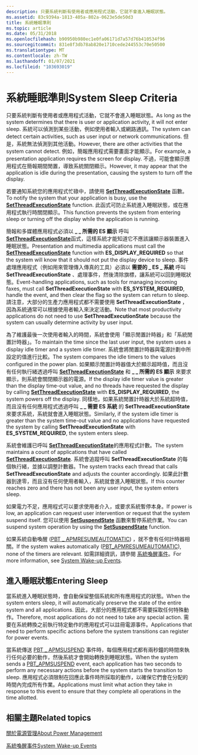 ```yaml
---
description: 只要系統判斷有使用者或應用程式活動，它就不會進入睡眠狀態。
ms.assetid: 83c9394a-1813-405a-802a-0623e5de50d3
title: 系統睡眠準則
ms.topic: article
ms.date: 05/31/2018
ms.openlocfilehash: b90950b980ec1e0fa06171d7a57d76b410534f96
ms.sourcegitcommit: 831e8f3db78ab820e1710cede244553c70e50500
ms.translationtype: MT
ms.contentlocale: zh-TW
ms.lasthandoff: 01/07/2021
ms.locfileid: "103693019"
---
```

# <a name="system-sleep-criteria"></a><span data-ttu-id="b68a4-103">系統睡眠準則</span><span class="sxs-lookup"><span data-stu-id="b68a4-103">System Sleep Criteria</span></span>

<span data-ttu-id="b68a4-104">只要系統判斷有使用者或應用程式活動，它就不會進入睡眠狀態。</span><span class="sxs-lookup"><span data-stu-id="b68a4-104">As long as the system determines that there is user or application activity, it will not enter sleep.</span></span> <span data-ttu-id="b68a4-105">系統可以偵測到某些活動，例如使用者輸入或網路通訊。</span><span class="sxs-lookup"><span data-stu-id="b68a4-105">The system can detect certain activities, such as user input or network communications.</span></span> <span data-ttu-id="b68a4-106">但是，系統無法偵測到其他活動。</span><span class="sxs-lookup"><span data-stu-id="b68a4-106">However, there are other activities that the system cannot detect.</span></span> <span data-ttu-id="b68a4-107">例如，簡報應用程式需要畫面才能顯示。</span><span class="sxs-lookup"><span data-stu-id="b68a4-107">For example, a presentation application requires the screen for display.</span></span> <span data-ttu-id="b68a4-108">不過，可能會顯示應用程式在簡報期間閒置，導致系統關閉顯示。</span><span class="sxs-lookup"><span data-stu-id="b68a4-108">However, it may appear that the application is idle during the presentation, causing the system to turn off the display.</span></span>

<span data-ttu-id="b68a4-109">若要通知系統您的應用程式忙碌中，請使用 [**SetThreadExecutionState**](/windows/desktop/api/Winbase/nf-winbase-setthreadexecutionstate) 函數。</span><span class="sxs-lookup"><span data-stu-id="b68a4-109">To notify the system that your application is busy, use the [**SetThreadExecutionState**](/windows/desktop/api/Winbase/nf-winbase-setthreadexecutionstate) function.</span></span> <span data-ttu-id="b68a4-110">此函式可防止系統進入睡眠狀態，或在應用程式執行時關閉顯示。</span><span class="sxs-lookup"><span data-stu-id="b68a4-110">This function prevents the system from entering sleep or turning off the display while the application is running.</span></span>

<span data-ttu-id="b68a4-111">簡報和多媒體應用程式必須以 **\_ \_ 所需的 ES 顯示** 呼叫 [**SetThreadExecutionState**](/windows/desktop/api/Winbase/nf-winbase-setthreadexecutionstate)函式，這樣系統才能知道它不應該讓顯示器裝置進入睡眠狀態。</span><span class="sxs-lookup"><span data-stu-id="b68a4-111">Presentation and multimedia applications must call the [**SetThreadExecutionState**](/windows/desktop/api/Winbase/nf-winbase-setthreadexecutionstate) function with **ES\_DISPLAY\_REQUIRED** so that the system will know that it should not put the display device to sleep.</span></span> <span data-ttu-id="b68a4-112">事件處理應用程式（例如用來管理傳入傳真的工具）必須以 **需要的 \_ ES \_ 系統** 呼叫 **SetThreadExecutionState** 、處理事件，然後清除旗標，讓系統可以回到睡眠狀態。</span><span class="sxs-lookup"><span data-stu-id="b68a4-112">Event-handling applications, such as tools for managing incoming faxes, must call **SetThreadExecutionState** with **ES\_SYSTEM\_REQUIRED**, handle the event, and then clear the flag so the system can return to sleep.</span></span> <span data-ttu-id="b68a4-113">請注意，大部分的生產力應用程式都不需要使用 **SetThreadExecutionState** ，因為系統通常可以根據使用者輸入來決定活動。</span><span class="sxs-lookup"><span data-stu-id="b68a4-113">Note that most productivity applications do not need to use **SetThreadExecutionState** because the system can usually determine activity by user input.</span></span>

<span data-ttu-id="b68a4-114">為了維護最後一次使用者輸入的時間，系統會使用「顯示閒置計時器」和「系統閒置計時器」。</span><span class="sxs-lookup"><span data-stu-id="b68a4-114">To maintain the time since the last user input, the system uses a display idle timer and a system idle timer.</span></span> <span data-ttu-id="b68a4-115">系統會將閒置計時器與電源計劃中所設定的值進行比較。</span><span class="sxs-lookup"><span data-stu-id="b68a4-115">The system compares the idle timers to the values configured in the power plan.</span></span> <span data-ttu-id="b68a4-116">如果顯示閒置計時器值大於顯示超時值，而且沒有任何執行緒透過呼叫 [**SetThreadExecutionState**](/windows/desktop/api/Winbase/nf-winbase-setthreadexecutionstate) 和 **\_ \_ 所需的 ES 顯示** 來要求顯示，則系統會關閉顯示器的電源。</span><span class="sxs-lookup"><span data-stu-id="b68a4-116">If the display idle timer value is greater than the display time-out value, and no threads have requested the display by calling [**SetThreadExecutionState**](/windows/desktop/api/Winbase/nf-winbase-setthreadexecutionstate) with **ES\_DISPLAY\_REQUIRED**, the system powers off the display.</span></span> <span data-ttu-id="b68a4-117">同樣地，如果系統閒置計時器大於系統超時值，而且沒有任何應用程式透過呼叫 **\_ \_ 需要 ES 系統** 的 **SetThreadExecutionState** 來要求系統，系統就會進入睡眠狀態。</span><span class="sxs-lookup"><span data-stu-id="b68a4-117">Similarly, if the system idle timer is greater than the system time-out value and no applications have requested the system by calling **SetThreadExecutionState** with **ES\_SYSTEM\_REQUIRED**, the system enters sleep.</span></span>

<span data-ttu-id="b68a4-118">系統會維護已呼叫 [**SetThreadExecutionState**](/windows/desktop/api/Winbase/nf-winbase-setthreadexecutionstate)的應用程式計數。</span><span class="sxs-lookup"><span data-stu-id="b68a4-118">The system maintains a count of applications that have called [**SetThreadExecutionState**](/windows/desktop/api/Winbase/nf-winbase-setthreadexecutionstate).</span></span> <span data-ttu-id="b68a4-119">系統會追蹤呼叫 **SetThreadExecutionState** 的每個執行緒，並據以調整計數器。</span><span class="sxs-lookup"><span data-stu-id="b68a4-119">The system tracks each thread that calls **SetThreadExecutionState** and adjusts the counter accordingly.</span></span> <span data-ttu-id="b68a4-120">如果此計數器到達零，而且沒有任何使用者輸入，系統就會進入睡眠狀態。</span><span class="sxs-lookup"><span data-stu-id="b68a4-120">If this counter reaches zero and there has not been any user input, the system enters sleep.</span></span>

<span data-ttu-id="b68a4-121">如果電力不足，應用程式可以要求使用者介入，或要求系統暫停本身。</span><span class="sxs-lookup"><span data-stu-id="b68a4-121">If power is low, an application can request user intervention or request that the system suspend itself.</span></span> <span data-ttu-id="b68a4-122">您可以使用 [**SetSuspendState**](/windows/desktop/api/PowrProf/nf-powrprof-setsuspendstate) 函數來暫停系統作業。</span><span class="sxs-lookup"><span data-stu-id="b68a4-122">You can suspend system operation by using the [**SetSuspendState**](/windows/desktop/api/PowrProf/nf-powrprof-setsuspendstate) function.</span></span>

<span data-ttu-id="b68a4-123">如果系統自動喚醒 ([PBT \_ APMRESUMEAUTOMATIC](pbt-apmresumeautomatic.md)) ，就不會有任何計時器相關。</span><span class="sxs-lookup"><span data-stu-id="b68a4-123">If the system wakes automatically ([PBT\_APMRESUMEAUTOMATIC](pbt-apmresumeautomatic.md)), none of the timers are relevant.</span></span> <span data-ttu-id="b68a4-124">如需詳細資訊，請參閱 [系統喚醒事件](system-wake-up-events.md)。</span><span class="sxs-lookup"><span data-stu-id="b68a4-124">For more information, see [System Wake-up Events](system-wake-up-events.md).</span></span>

## <a name="entering-sleep"></a><span data-ttu-id="b68a4-125">進入睡眠狀態</span><span class="sxs-lookup"><span data-stu-id="b68a4-125">Entering Sleep</span></span>

<span data-ttu-id="b68a4-126">當系統進入睡眠狀態時，會自動保留整個系統和所有應用程式的狀態。</span><span class="sxs-lookup"><span data-stu-id="b68a4-126">When the system enters sleep, it will automatically preserve the state of the entire system and all applications.</span></span> <span data-ttu-id="b68a4-127">因此，大部分的應用程式都不需要採取任何特殊動作。</span><span class="sxs-lookup"><span data-stu-id="b68a4-127">Therefore, most applications do not need to take any special action.</span></span> <span data-ttu-id="b68a4-128">需要在系統轉換之前執行特定動作的應用程式可以註冊電源事件。</span><span class="sxs-lookup"><span data-stu-id="b68a4-128">Applications that need to perform specific actions before the system transitions can register for power events.</span></span>

<span data-ttu-id="b68a4-129">當系統傳送 [PBT \_ APMSUSPEND](pbt-apmsuspend.md) 事件時，每個應用程式都有兩秒鐘的時間來執行任何必要的動作，然後系統才會開始轉換到睡眠狀態。</span><span class="sxs-lookup"><span data-stu-id="b68a4-129">When the system sends a [PBT\_APMSUSPEND](pbt-apmsuspend.md) event, each application has two seconds to perform any necessary actions before the system starts the transition to sleep.</span></span> <span data-ttu-id="b68a4-130">應用程式必須限制在回應此事件時所採取的動作，以確保它們會在分配的時間內完成所有作業。</span><span class="sxs-lookup"><span data-stu-id="b68a4-130">Applications must limit what action they take in response to this event to ensure that they complete all operations in the time allotted.</span></span>

## <a name="related-topics"></a><span data-ttu-id="b68a4-131">相關主題</span><span class="sxs-lookup"><span data-stu-id="b68a4-131">Related topics</span></span>

<dl> <dt>

[<span data-ttu-id="b68a4-132">關於電源管理</span><span class="sxs-lookup"><span data-stu-id="b68a4-132">About Power Management</span></span>](about-power-management.md)
</dt> <dt>

[<span data-ttu-id="b68a4-133">系統喚醒事件</span><span class="sxs-lookup"><span data-stu-id="b68a4-133">System Wake-up Events</span></span>](system-wake-up-events.md)
</dt> </dl>

 

 



